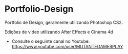 # Portfolio-Design

Portfolio de Design, geralmente utilizando Photoshop CS2.

Edições de video utilizando After Effects e Cinema 4d 
- Consulte o seguinte canal no Youtube: https://www.youtube.com/user/MUTANTEGAMERPLAY
